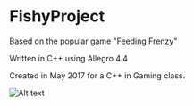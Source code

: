 # FishyProject
Based on the popular game "Feeding Frenzy" 

Written in C++ using Allegro 4.4

Created in May 2017 for a C++ in Gaming class. 

![Alt text](/FishyDemo?raw=true "Demonstration of Fishy")
